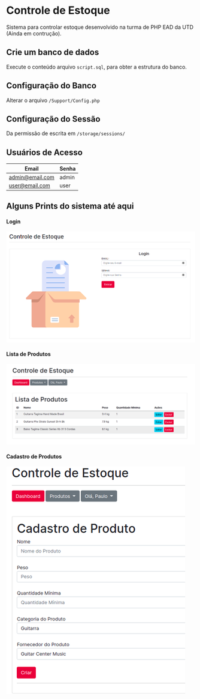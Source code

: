 # Controle de Estoque
Sistema para controlar estoque desenvolvido na turma de PHP EAD da UTD (Ainda em contrução).

## Crie um banco de dados
Execute o conteúdo arquivo `script.sql`, para obter a estrutura do banco.

## Configuração do Banco
Alterar o arquivo `/Support/Config.php`

## Configuração do Sessão
Da permissão de escrita em `/storage/sessions/`

## Usuários de Acesso
Email|Senha
--- | ---
admin@email.com | admin
user@email.com| user

## Alguns Prints do sistema até aqui

#### Login
![lista](docs/img-1.png)

#### Lista de Produtos
![lista](docs/img-2.png)

#### Cadastro de Produtos
![cadastro](docs/img-3.png)